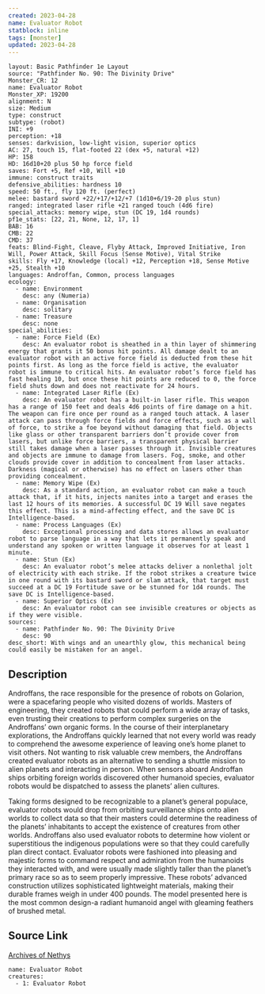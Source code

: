 ```yaml
---
created: 2023-04-28
name: Evaluator Robot
statblock: inline
tags: [monster]
updated: 2023-04-28
---
```

```statblock
layout: Basic Pathfinder 1e Layout
source: "Pathfinder No. 90: The Divinity Drive"
Monster_CR: 12
name: Evaluator Robot
Monster_XP: 19200
alignment: N
size: Medium
type: construct
subtype: (robot)
INI: +9
perception: +18
senses: darkvision, low-light vision, superior optics
AC: 27, touch 15, flat-footed 22 (dex +5, natural +12)
HP: 158
HD: 16d10+20 plus 50 hp force field
saves: Fort +5, Ref +10, Will +10
immune: construct traits
defensive_abilities: hardness 10
speed: 50 ft., fly 120 ft. (perfect)
melee: bastard sword +22/+17/+12/+7 (1d10+6/19-20 plus stun)
ranged: integrated laser rifle +21 ranged touch (4d6 fire)
special_attacks: memory wipe, stun (DC 19, 1d4 rounds)
pf1e_stats: [22, 21, None, 12, 17, 1]
BAB: 16
CMB: 22
CMD: 37
feats: Blind-Fight, Cleave, Flyby Attack, Improved Initiative, Iron Will, Power Attack, Skill Focus (Sense Motive), Vital Strike
skills: Fly +17, Knowledge (local) +12, Perception +18, Sense Motive +25, Stealth +10
languages: Androffan, Common, process languages
ecology:
  - name: Environment
    desc: any (Numeria)
  - name: Organisation
    desc: solitary
  - name: Treasure
    desc: none
special_abilities:
  - name: Force Field (Ex)
    desc: An evaluator robot is sheathed in a thin layer of shimmering energy that grants it 50 bonus hit points. All damage dealt to an evaluator robot with an active force field is deducted from these hit points first. As long as the force field is active, the evaluator robot is immune to critical hits. An evaluator robot’s force field has fast healing 10, but once these hit points are reduced to 0, the force field shuts down and does not reactivate for 24 hours.
  - name: Integrated Laser Rifle (Ex)
    desc: An evaluator robot has a built-in laser rifle. This weapon has a range of 150 feet and deals 4d6 points of fire damage on a hit. The weapon can fire once per round as a ranged touch attack. A laser attack can pass through force fields and force effects, such as a wall of force, to strike a foe beyond without damaging that field. Objects like glass or other transparent barriers don’t provide cover from lasers, but unlike force barriers, a transparent physical barrier still takes damage when a laser passes through it. Invisible creatures and objects are immune to damage from lasers. Fog, smoke, and other clouds provide cover in addition to concealment from laser attacks. Darkness (magical or otherwise) has no effect on lasers other than providing concealment.
  - name: Memory Wipe (Ex)
    desc: As a standard action, an evaluator robot can make a touch attack that, if it hits, injects nanites into a target and erases the last 12 hours of its memories. A successful DC 19 Will save negates this effect. This is a mind-affecting effect, and the save DC is Intelligence-based.
  - name: Process Languages (Ex)
    desc: Exceptional processing and data stores allows an evaluator robot to parse language in a way that lets it permanently speak and understand any spoken or written language it observes for at least 1 minute.
  - name: Stun (Ex)
    desc: An evaluator robot’s melee attacks deliver a nonlethal jolt of electricity with each strike. If the robot strikes a creature twice in one round with its bastard sword or slam attack, that target must succeed at a DC 19 Fortitude save or be stunned for 1d4 rounds. The save DC is Intelligence-based.
  - name: Superior Optics (Ex)
    desc: An evaluator robot can see invisible creatures or objects as if they were visible.
sources:
  - name: Pathfinder No. 90: The Divinity Drive
    desc: 90
desc_short: With wings and an unearthly glow, this mechanical being could easily be mistaken for an angel.
```
## Description
Androffans, the race responsible for the presence of robots on Golarion, were a spacefaring people who visited dozens of worlds. Masters of engineering, they created robots that could perform a wide array of tasks, even trusting their creations to perform complex surgeries on the Androffans’ own organic forms. In the course of their interplanetary explorations, the Androffans quickly learned that not every world was ready to comprehend the awesome experience of leaving one’s home planet to visit others. Not wanting to risk valuable crew members, the Androffans created evaluator robots as an alternative to sending a shuttle mission to alien planets and interacting in person. When sensors aboard Androffan ships orbiting foreign worlds discovered other humanoid species, evaluator robots would be dispatched to assess the planets’ alien cultures.

Taking forms designed to be recognizable to a planet’s general populace, evaluator robots would drop from orbiting surveillance ships onto alien worlds to collect data so that their masters could determine the readiness of the planets’ inhabitants to accept the existence of creatures from other worlds. Androffans also used evaluator robots to determine how violent or superstitious the indigenous populations were so that they could carefully plan direct contact. Evaluator robots were fashioned into pleasing and majestic forms to command respect and admiration from the humanoids they interacted with, and were usually made slightly taller than the planet’s primary race so as to seem properly impressive. These robots’ advanced construction utilizes sophisticated lightweight materials, making their durable frames weigh in under 400 pounds. The model presented here is the most common design-a radiant humanoid angel with gleaming feathers of brushed metal.
## Source Link
[Archives of Nethys](https://aonprd.com/MonsterDisplay.aspx?ItemName=Evaluator%20Robot)
```encounter-table
name: Evaluator Robot
creatures:
  - 1: Evaluator Robot
```
